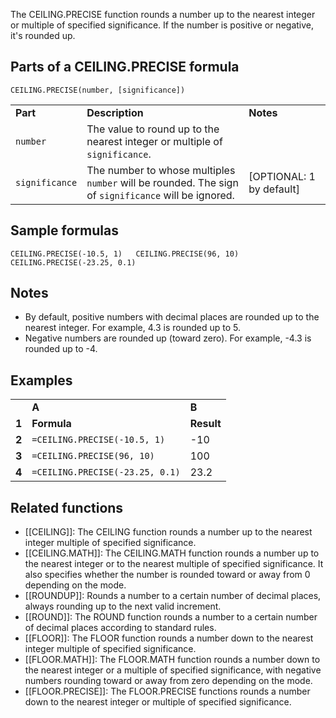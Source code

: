The CEILING.PRECISE function rounds a number up to the nearest integer or multiple of specified significance. If the number is positive or negative, it's rounded up.

Parts of a CEILING.PRECISE formula
----------------------------------

`CEILING.PRECISE(number, [significance])`

|  |  |  |
| --- | --- | --- |
| **Part** | **Description** | **Notes** |
| `number` | The value to round up to the nearest integer or multiple of `significance`. |  |
| `significance` | The number to whose multiples `number` will be rounded. The sign of `significance` will be ignored. | [OPTIONAL: 1 by default] |

Sample formulas
---------------

`CEILING.PRECISE(-10.5, 1)  
CEILING.PRECISE(96, 10)  
CEILING.PRECISE(-23.25, 0.1)`

Notes
-----

* By default, positive numbers with decimal places are rounded up to the nearest integer. For example, 4.3 is rounded up to 5.
* Negative numbers are rounded up (toward zero). For example, -4.3 is rounded up to -4.

Examples
--------

|  |  |  |
| --- | --- | --- |
|  | **A** | **B** |
| **1** | **Formula** | **Result** |
| **2** | `=CEILING.PRECISE(-10.5, 1)` | -10 |
| **3** | `=CEILING.PRECISE(96, 10)` | 100 |
| **4** | `=CEILING.PRECISE(-23.25, 0.1)` | 23.2 |

Related functions
-----------------

* [[CEILING]]: The CEILING function rounds a number up to the nearest integer multiple of specified significance.
* [[CEILING.MATH]]: The CEILING.MATH function rounds a number up to the nearest integer or to the nearest multiple of specified significance. It also specifies whether the number is rounded toward or away from 0 depending on the mode.
* [[ROUNDUP]]: Rounds a number to a certain number of decimal places, always rounding up to the next valid increment.
* [[ROUND]]: The ROUND function rounds a number to a certain number of decimal places according to standard rules.
* [[FLOOR]]: The FLOOR function rounds a number down to the nearest integer multiple of specified significance.
* [[FLOOR.MATH]]: The FLOOR.MATH function rounds a number down to the nearest integer or a multiple of specified significance, with negative numbers rounding toward or away from zero depending on the mode.
* [[FLOOR.PRECISE]]: The FLOOR.PRECISE functions rounds a number down to the nearest integer or multiple of specified significance.